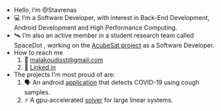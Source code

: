 - Hello, I’m @Stavrenas
- 💻 I’m a Software Developer, with interest in Back-End Development, Android Development and High Performance Computing.
- 🛰 I’m also an active member in a student research team called SpaceDot , working on the [AcubeSat project](https://gitlab.com/acubesat) as a Software Developer. 
- How to reach me
  1. 📩 malakoudisst@gmail.com
  2. 👤 [Linked in](https://www.linkedin.com/in/stavros-malakoudis-b20268159/)
- The projects I'm most proud of are:
  1. 🗣 An android [application](https://github.com/Stavrenas/AcousticDoc) that detects COVID-19 using cough samples. 
  2. ⚡ A gpu-accelerated [solver](https://github.com/Stavrenas/LinearSolver) for large linear systems.
